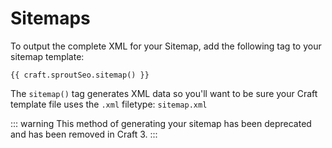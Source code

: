# Sitemaps

To output the complete XML for your Sitemap, add the following tag to your sitemap template:

```
{{ craft.sproutSeo.sitemap() }}
```

The `sitemap()` tag generates XML data so you'll want to be sure your Craft template file uses the `.xml` filetype: `sitemap.xml`

::: warning
This method of generating your sitemap has been deprecated and has been removed in Craft 3.
:::